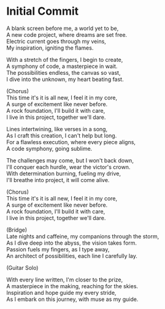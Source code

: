 # Initial Commit

A blank screen before me, a world yet to be, <br>
A new code project, where dreams are set free. <br>
Electric current goes through my veins, <br>
My inspiration, igniting the flames. <br>

With a stretch of the fingers, I begin to create, <br>
A symphony of code, a masterpiece in wait. <br>
The possibilities endless, the canvas so vast, <br>
I dive into the unknown, my heart beating fast. <br>

(Chorus) <br>
This time it's it is all new, I feel it in my core, <br>
A surge of excitement like never before. <br>
A rock foundation, I'll build it with care, <br>
I live in this project, together we'll dare. <br>

Lines intertwining, like verses in a song, <br>
As I craft this creation, I can't help but long. <br>
For a flawless execution, where every piece aligns, <br>
A code symphony, going sublime. <br>

The challenges may come, but I won't back down, <br>
I'll conquer each hurdle, wear the victor's crown. <br>
With determination burning, fueling my drive, <br>
I'll breathe into project, it will come alive. <br>

(Chorus) <br>
This time it's it is all new, I feel it in my core, <br>
A surge of excitement like never before. <br>
A rock foundation, I'll build it with care, <br>
I live in this project, together we'll dare. <br>

(Bridge) <br>
Late nights and caffeine, my companions through the storm, <br>
As I dive deep into the abyss, the vision takes form. <br>
Passion fuels my fingers, as I type away, <br>
An architect of possibilities, each line I carefully lay. <br>

(Guitar Solo) <br>

With every line written, I'm closer to the prize, <br>
A masterpiece in the making, reaching for the skies. <br>
Inspiration and hope guide my every stride, <br>
As I embark on this journey, with muse as my guide. <br>
